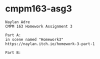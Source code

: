 # cmpm163-asg3

	Naylan Adre
	CMPM 163 Homework Assignment 3
	
	Part A:
	in scene named "Homework3"
	https://naylan.itch.io/homework-3-part-1
	
	Part B:
	

